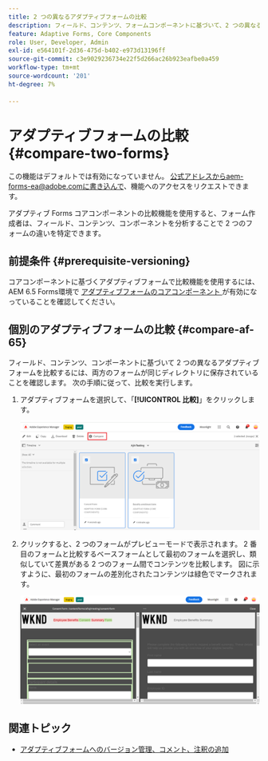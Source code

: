 ```yaml
---
title: 2 つの異なるアダプティブフォームの比較
description: フィールド、コンテンツ、フォームコンポーネントに基づいて、2 つの異なるフォームを比較します。
feature: Adaptive Forms, Core Components
role: User, Developer, Admin
exl-id: e564101f-2d36-475d-b402-e973d13196ff
source-git-commit: c3e9029236734e22f5d266ac26b923eafbe0a459
workflow-type: tm+mt
source-wordcount: '201'
ht-degree: 7%

---
```


# アダプティブフォームの比較 {#compare-two-forms}

<span class="preview"> この機能はデフォルトでは有効になっていません。 公式アドレスからaem-forms-ea@adobe.comに書き込んで、機能へのアクセスをリクエストできます。</span>

アダプティブ Forms コアコンポーネントの比較機能を使用すると、フォーム作成者は、フィールド、コンテンツ、コンポーネントを分析することで 2 つのフォームの違いを特定できます。

## 前提条件 {#prerequisite-versioning}

コアコンポーネントに基づくアダプティブフォームで比較機能を使用するには、AEM 6.5 Forms環境で [&#x200B; アダプティブフォームのコアコンポーネント &#x200B;](/help/forms/using/enable-adaptive-forms-core-components.md) が有効になっていることを確認してください。

## 個別のアダプティブフォームの比較 {#compare-af-65}

フィールド、コンテンツ、コンポーネントに基づいて 2 つの異なるアダプティブフォームを比較するには、両方のフォームが同じディレクトリに保存されていることを確認します。 次の手順に従って、比較を実行します。

1. アダプティブフォームを選択して、「**[!UICONTROL 比較]**」をクリックします。

   ![&#x200B; アダプティブフォームの比較 &#x200B;](/help/forms/using/assets/compare-two-forms.png)

1. クリックすると、2 つのフォームがプレビューモードで表示されます。 2 番目のフォームと比較するベースフォームとして最初のフォームを選択し、類似していて差異がある 2 つのフォーム間でコンテンツを比較します。 図に示すように、最初のフォームの差別化されたコンテンツは緑色でマークされます。

   ![&#x200B; 比較されたフォーム &#x200B;](/help/forms/using/assets/compared-forms.png)

## 関連トピック

* [アダプティブフォームへのバージョン管理、コメント、注釈の追加](/help/forms/using/add-versioning-reviews-comments.md)
